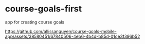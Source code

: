 # course-goals-first
 app for creating course goals


https://github.com/allissanguyen/course-goals-mobile-app/assets/38580451/67840506-4eb6-4b4d-b85d-01ce3f396b52

